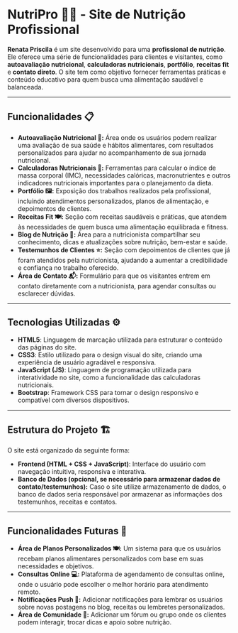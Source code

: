 # NutriPro 🍏💪 - Site de Nutrição Profissional

**Renata Priscila** é um site desenvolvido para uma **profissional de nutrição**. Ele oferece uma série de funcionalidades para clientes e visitantes, como **autoavaliação nutricional**, **calculadoras nutricionais**, **portfólio**, **receitas fit** e **contato direto**. O site tem como objetivo fornecer ferramentas práticas e conteúdo educativo para quem busca uma alimentação saudável e balanceada.

---

## Funcionalidades 📋

- **Autoavaliação Nutricional 📝:** Área onde os usuários podem realizar uma avaliação de sua saúde e hábitos alimentares, com resultados personalizados para ajudar no acompanhamento de sua jornada nutricional.
- **Calculadoras Nutricionais 🧮:** Ferramentas para calcular o índice de massa corporal (IMC), necessidades calóricas, macronutrientes e outros indicadores nutricionais importantes para o planejamento da dieta.
- **Portfólio 🖼️:** Exposição dos trabalhos realizados pela profissional, incluindo atendimentos personalizados, planos de alimentação, e depoimentos de clientes.
- **Receitas Fit 🍽️:** Seção com receitas saudáveis e práticas, que atendem às necessidades de quem busca uma alimentação equilibrada e fitness.
- **Blog de Nutrição 📰:** Área para a nutricionista compartilhar seu conhecimento, dicas e atualizações sobre nutrição, bem-estar e saúde.
- **Testemunhos de Clientes ⭐:** Seção com depoimentos de clientes que já foram atendidos pela nutricionista, ajudando a aumentar a credibilidade e confiança no trabalho oferecido.
- **Área de Contato 📬:** Formulário para que os visitantes entrem em contato diretamente com a nutricionista, para agendar consultas ou esclarecer dúvidas.

---

## Tecnologias Utilizadas ⚙️

- **HTML5**: Linguagem de marcação utilizada para estruturar o conteúdo das páginas do site.
- **CSS3**: Estilo utilizado para o design visual do site, criando uma experiência de usuário agradável e responsiva.
- **JavaScript (JS)**: Linguagem de programação utilizada para interatividade no site, como a funcionalidade das calculadoras nutricionais.
- **Bootstrap**: Framework CSS para tornar o design responsivo e compatível com diversos dispositivos.

---

## Estrutura do Projeto 🏗️

O site está organizado da seguinte forma:

- **Frontend (HTML + CSS + JavaScript)**: Interface do usuário com navegação intuitiva, responsiva e interativa.
- **Banco de Dados (opcional, se necessário para armazenar dados de contato/testemunhos):** Caso o site utilize armazenamento de dados, o banco de dados seria responsável por armazenar as informações dos testemunhos, receitas e contatos.

---

## Funcionalidades Futuras 🌟

- **Área de Planos Personalizados 🍽️:** Um sistema para que os usuários recebam planos alimentares personalizados com base em suas necessidades e objetivos.
- **Consultas Online 💻:** Plataforma de agendamento de consultas online, onde o usuário pode escolher o melhor horário para atendimento remoto.
- **Notificações Push 📲:** Adicionar notificações para lembrar os usuários sobre novas postagens no blog, receitas ou lembretes personalizados.
- **Área de Comunidade 💬:** Adicionar um fórum ou grupo onde os clientes podem interagir, trocar dicas e apoio sobre nutrição.


